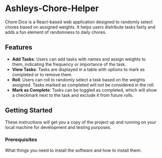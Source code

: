 # Ashleys-Chore-Helper

Chore Dice is a React-based web application designed to randomly select chores based on assigned weights. It helps users distribute tasks fairly and adds a fun element of randomness to daily chores.

## Features

- **Add Tasks**: Users can add tasks with names and assign weights to them, indicating the frequency or importance of the task.
- **View Tasks**: Tasks are displayed in a table with options to mark as completed or to remove them.
- **Roll**: Users can roll to randomly select a task based on the weights assigned. Tasks marked as completed will not be considered in the roll.
- **Mark as Complete**: Tasks can be toggled as completed, which will show a checkmark next to the task and exclude it from future rolls.

## Getting Started

These instructions will get you a copy of the project up and running on your local machine for development and testing purposes.

### Prerequisites

What things you need to install the software and how to install them:

